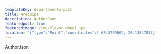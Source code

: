```yaml
---
templateKey: departamento-post
title: Arequipa
description: AuthorJson
featuredpost: true
featuredimage: /img/flavor_wheel.jpg
location: '{"type":"Point","coordinates":[-68.3789062,-20.1384703]}'
---
```

<!--StartFragment-->

AuthorJson

<!--EndFragment-->
